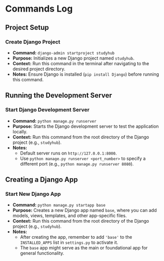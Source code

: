 # Commands Log

## Project Setup

### Create Django Project
- **Command:** `django-admin startproject studyhub`
- **Purpose:** Initializes a new Django project named `studyhub`.
- **Context:** Run this command in the terminal after navigating to the desired project directory.
- **Notes:** Ensure Django is installed (`pip install Django`) before running this command.


## Running the Development Server

### Start Django Development Server
- **Command:** `python manage.py runserver`
- **Purpose:** Starts the Django development server to test the application locally.
- **Context:** Run this command from the root directory of the Django project (e.g., `studyhub`).
- **Notes:** 
  - Default server runs on `http://127.0.0.1:8000`.
  - Use `python manage.py runserver <port_number>` to specify a different port (e.g., `python manage.py runserver 8080`).


## Creating a Django App

### Start New Django App
- **Command:** `python manage.py startapp base`
- **Purpose:** Creates a new Django app named `base`, where you can add models, views, templates, and other app-specific files.
- **Context:** Run this command from the root directory of the Django project (e.g., `studyhub`).
- **Notes:** 
  - After creating the app, remember to add `'base'` to the `INSTALLED_APPS` list in `settings.py` to activate it.
  - The `base` app might serve as the main or foundational app for general functionality.

